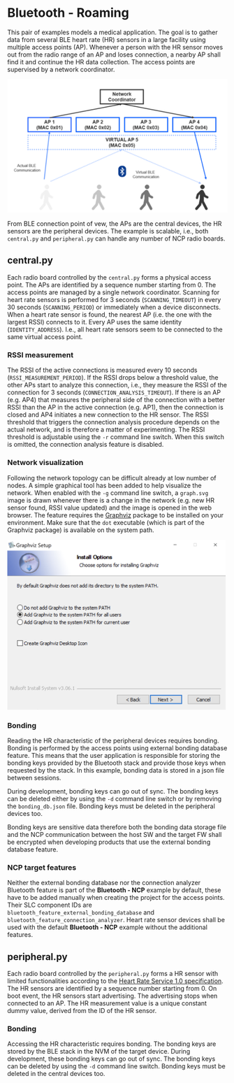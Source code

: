 # Bluetooth - Roaming

This pair of examples models a medical application. The goal is to gather data from several BLE
heart rate (HR) sensors in a large facility using multiple access points (AP). Whenever a person
with the HR sensor moves out from the radio range of an AP and loses connection, a nearby AP shall
find it and continue the HR data collection. The access points are supervised by a network
coordinator.

![Roaming Network](image/roaming_network.png)

From BLE connection point of vew, the APs are the central devices, the HR sensors are the peripheral
devices. The example is scalable, i.e., both `central.py` and `peripheral.py` can handle any number
of NCP radio boards.

## central.py

Each radio board controlled by the `central.py` forms a physical access point. The APs are
identified by a sequence number starting from 0. The access points are managed by a single network
coordinator. Scanning for heart rate sensors is performed for 3 seconds (`SCANNING_TIMEOUT`) in
every 30 seconds (`SCANNING_PERIOD`) or immediately when a device disconnects. When a heart rate
sensor is found, the nearest AP (i.e. the one with the largest RSSI) connects to it. Every AP uses
the same identity (`IDENTITY_ADDRESS`). I.e., all heart rate sensors seem to be connected to the
same virtual access point.

### RSSI measurement

The RSSI of the active connections is measured every 10 seconds (`RSSI_MEASUREMENT_PERIOD`). If the
RSSI drops below a threshold value, the other APs start to analyze this connection, i.e., they
measure the RSSI of the connection for 3 seconds (`CONNECTION_ANALYSIS_TIMEOUT`). If there is an AP
(e.g. AP4) that measures the peripheral side of the connection with a better RSSI than the AP in the
active connection (e.g. AP1), then the connection is closed and AP4 initiates a new connection to
the HR sensor. The RSSI threshold that triggers the connection analysis procedure depends on the
actual network, and is therefore a matter of experimenting. The RSSI threshold is adjustable using
the `-r` command line switch. When this switch is omitted, the connection analysis feature is
disabled.

### Network visualization

Following the network topology can be difficult already at low number of nodes. A simple graphical
tool has been added to help visualize the network. When enabled with the `-g` command line switch, a
`graph.svg` image is drawn whenever there is a change in the network (e.g. new HR sensor found, RSSI
value updated) and the image is opened in the web browser. The feature requires the
[Graphviz](https://graphviz.org/download/) package to be installed on your environment. Make sure
that the `dot` executable (which is part of the Graphviz package) is available on the system path.

<img src="image/graphviz_installer.png" alt="Graphviz Installer" width="500"/>

### Bonding

Reading the HR characteristic of the peripheral devices requires bonding. Bonding is performed by
the access points using external bonding database feature. This means that the user application is
responsible for storing the bonding keys provided by the Bluetooth stack and provide those keys when
requested by the stack. In this example, bonding data is stored in a json file between sessions.

During development, bonding keys can go out of sync. The bonding keys can be deleted either by using
the `-d` command line switch or by removing the `bonding_db.json` file. Bonding keys must be deleted
in the peripheral devices too.

Bonding keys are sensitive data therefore both the bonding data storage file and the NCP
communication between the host SW and the target FW shall be encrypted when developing products that
use the external bonding database feature.

### NCP target features

Neither the external bonding database nor the connection analyzer Bluetooth feature is part of the
**Bluetooth - NCP** example by default, these have to be added manually when creating the project
for the access points. Their SLC component IDs are `bluetooth_feature_external_bonding_database` and
`bluetooth_feature_connection_analyzer`. Heart rate sensor devices shall be used with the default
**Bluetooth - NCP** example without the additional features.


## peripheral.py

Each radio board controlled by the `peripheral.py` forms a HR sensor with limited functionalities
according to the [Heart Rate Service 1.0 specification](https://www.bluetooth.org/docman/handlers/downloaddoc.ashx?doc_id=239866).
The HR sensors are identified by a sequence number starting from 0. On boot event, the HR sensors
start advertising. The advertising stops when connected to an AP. The HR measurement value is a
unique constant dummy value, derived from the ID of the HR sensor.

### Bonding

Accessing the HR characteristic requires bonding. The bonding keys are stored by the BLE stack in
the NVM of the target device. During development, these bonding keys can go out of sync. The bonding
keys can be deleted by using the `-d` command line switch. Bonding keys must be deleted in the
central devices too.
